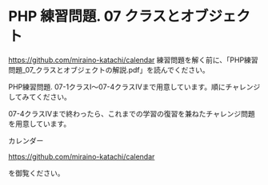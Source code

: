 # PHP 練習問題. 07 クラスとオブジェクト

https://github.com/miraino-katachi/calendar
練習問題を解く前に、「PHP練習問題_07_クラスとオブジェクトの解説.pdf」を読んでください。

PHP練習問題. 07-1クラスⅠ〜07-4クラスⅣまで用意しています。順にチャレンジしてみてください。

07-4クラスⅣまで終わったら、これまでの学習の復習を兼ねたチャレンジ問題を用意しています。

カレンダー

https://github.com/miraino-katachi/calendar

を御覧ください。

